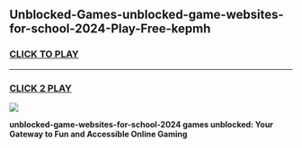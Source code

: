 
## Unblocked-Games-unblocked-game-websites-for-school-2024-Play-Free-kepmh
<h3>
<a href="https://premium76.site?title=unblocked-game-websites-for-school-2024&ref=21A">CLICK TO PLAY</a></h3>
<hr>

<h3>
<a href="https://premium76.site?title=unblocked-game-websites-for-school-2024&ref=21A">CLICK 2 PLAY</a>
  
</h3>

<a href="https://premium76.site?title=unblocked-game-websites-for-school-2024&ref=21A"><img src="https://clearcache.store/games.png"></a>


**unblocked-game-websites-for-school-2024 games unblocked: Your Gateway to Fun and Accessible Online Gaming**
